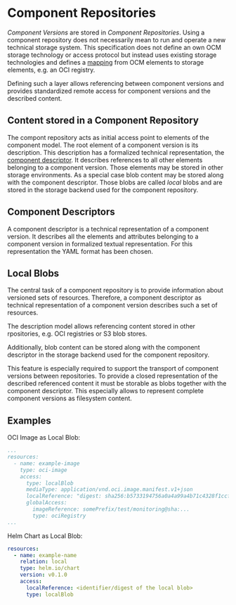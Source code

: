 # Component Repositories

*Component Versions* are stored in *Component Repositories*. Using a component
repository does not necessarily mean to run and operate a new technical storage
system. This specification does not define an own OCM storage technology or access
protocol but instead uses existing storage technologies and defines a [mapping](../appendix/A/README.md)
from OCM elements to storage elements, e.g. an OCI registry.

Defining such a layer allows referencing between component versions and provides
standardized remote access for component versions and the described content.

## Content stored in a Component Repository

The compont repository acts as initial access point to elements of the component
model. The root element of a component version is its description. This
description has a formalized technical representation,
the [component descriptor](../specification/elements/README.md#component-descriptor).
It describes references to all other elements belonging to a component version.
Those elements may be stored in other storage environments. As a special
case blob content may be stored along with the component descriptor. Those blobs
are called *local* blobs and are stored in the storage backend used for the
component
repository.

## Component Descriptors

A component descriptor is a technical representation of a component version. It
describes all the elements and attributes belonging to a component version in
formalized textual representation. For this representation the YAML format has
been chosen.

## Local Blobs

The central task of a component repository is to provide information about
versioned sets of resources. Therefore, a component descriptor as technical
representation of a component version describes such a set of resources. 

The description model allows referencing content stored in other rpositories,
e.g. OCI registries or S3 blob stores.

Additionally, blob content can be stored along with the component descriptor
in the storage backend used for the component repository.

This feature is especially required to support the transport of component versions
between repositories.  To provide a closed representation of the described
referenced content it must be storable as blobs together with the component
descriptor. This especially allows to represent complete component versions as
filesystem content.

## Examples

OCI Image as Local Blob:

```yaml
...
resources:
  - name: example-image
    type: oci-image
    access:
      type: localBlob
      mediaType: application/vnd.oci.image.manifest.v1+json
      localReference: "digest: sha256:b5733194756a0a4a99a4b71c4328f1ccf01f866b5c3efcb4a025f02201ccf623"
      globalAccess:
        imageReference: somePrefix/test/monitoring@sha:...
        type: ociRegistry
...
```

Helm Chart as Local Blob:

```yaml
resources:
  - name: example-name
    relation: local
    type: helm.io/chart
    version: v0.1.0
    access:
      localReference: <identifier/digest of the local blob>
      type: localBlob
```